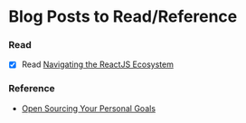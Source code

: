 # Blog Posts to Read/Reference

### Read
- [x] Read [Navigating the ReactJS Ecosystem](https://www.toptal.com/react/navigating-the-react-ecosystem)

### Reference
- [Open Sourcing Your Personal Goals](http://una.github.io/personal-goals-guide/)